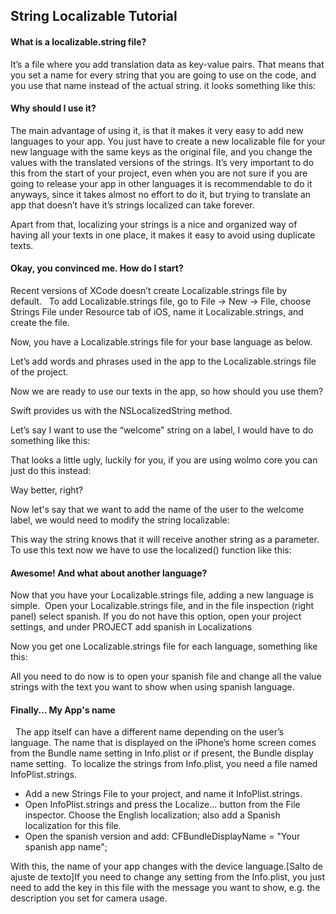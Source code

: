 ## String Localizable Tutorial

#### What is a localizable.string file? 

It’s a file where you add translation data as key-value pairs. That means that you set a name for every string that you are going to use on the code, and you use that name instead of the actual string. it looks something like this:  
 
#### Why should I use it? 

The main advantage of using it, is that it makes it very easy to add new languages to your app. You just have to create a new localizable file for your new language with the same keys as the original file, and you change the values with the translated versions of the strings. It’s very important to do this from the start of your project, even when you are not sure if you are going to release your app in other languages it is recommendable to do it anyways, since it takes almost no effort to do it, but trying to translate an app that doesn’t have it’s strings localized can take forever. 

Apart from that, localizing your strings is a nice and organized way of having all your texts in one place, it makes it easy to avoid using duplicate texts. 
 
#### Okay, you convinced me. How do I start?

Recent versions of XCode doesn’t create Localizable.strings file by default.  
To add Localizable.strings file, go to File -> New -> File, choose Strings File under Resource tab of iOS, name it Localizable.strings, and create the file. 

Now, you have a Localizable.strings file for your base language as below. 

Let’s add words and phrases used in the app to the Localizable.strings file of the project. 


Now we are ready to use our texts in the app, so how should you use them?

Swift provides us with the NSLocalizedString method.

Let’s say I want to use the “welcome” string on a label, I would have to do something like this: 

That looks a little ugly, luckily for you, if you are using wolmo core you can just do this instead: 

Way better, right? 

Now let's say that we want to add the name of the user to the welcome label, we would need to modify the string localizable: 


This way the string knows that it will receive another string as a parameter. 
To use this text now we have to use the localized() function like this: 

#### Awesome! And what about another language? 

Now that you have your Localizable.strings file, adding a new language is simple. 
Open your Localizable.strings file, and in the file inspection (right panel) select spanish. If you do not have this option, open your project settings, and under PROJECT add spanish in Localizations

Now you get one Localizable.strings file for each language, something like this: 

All you need to do now is to open your spanish file and change all the value strings with the text you want to show when using spanish language. 
 
#### Finally... My App's name 
 
The app itself can have a different name depending on the user’s language. The name that is displayed on the iPhone’s home screen comes from the Bundle name setting in Info.plist or if present, the Bundle display name setting. 
To localize the strings from Info.plist, you need a file named InfoPlist.strings. 
- Add a new Strings File to your project, and name it InfoPlist.strings.
- Open InfoPlist.strings and press the Localize... button from the File inspector. Choose the English localization; also add a Spanish localization for this file. 
- Open the spanish version and add: CFBundleDisplayName = "Your spanish app name";

With this, the name of your app changes with the device language.[Salto de ajuste de texto]If you need to change any setting from the Info.plist, you just need to add the key in this file with the message you want to show, e.g. the description you set for camera usage. 